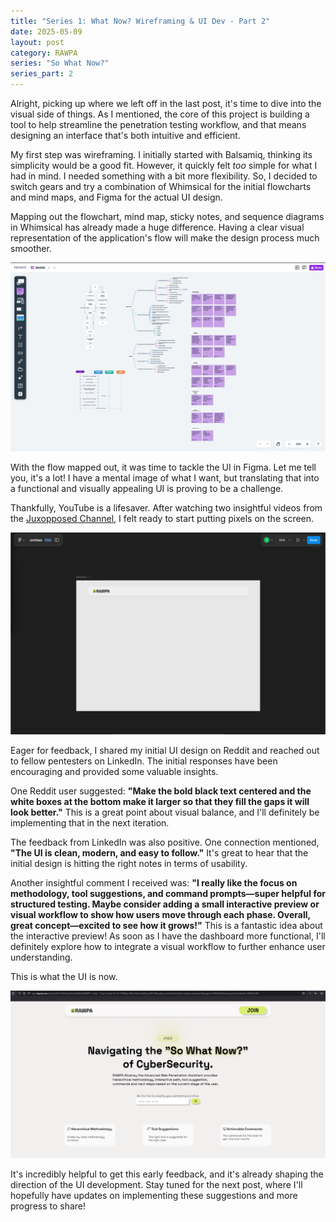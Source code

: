```yaml
---
title: "Series 1: What Now? Wireframing & UI Dev - Part 2"
date: 2025-05-09
layout: post
category: RAWPA
series: "So What Now?"
series_part: 2
---
```


Alright, picking up where we left off in the last post, it's time to dive into the visual side of things. As I mentioned, the core of this project is building a tool to help streamline the penetration testing workflow, and that means designing an interface that's both intuitive and efficient.

My first step was wireframing. I initially started with Balsamiq, thinking its simplicity would be a good fit. However, it quickly felt *too* simple for what I had in mind. I needed something with a bit more flexibility. So, I decided to switch gears and try a combination of Whimsical for the initial flowcharts and mind maps, and Figma for the actual UI design.

Mapping out the flowchart, mind map, sticky notes, and sequence diagrams in Whimsical has already made a huge difference. Having a clear visual representation of the application's flow will make the design process much smoother.

![Whimsical Flowchart](https://raw.githubusercontent.com/Kuwguap/kuwguap.github.io/main/assets/img/whimsical-flow.png)

With the flow mapped out, it was time to tackle the UI in Figma. Let me tell you, it's a lot! I have a mental image of what I want, but translating that into a functional and visually appealing UI is proving to be a challenge.

Thankfully, YouTube is a lifesaver. After watching two insightful videos from the [Juxopposed Channel](https://www.youtube.com/@juxtopposed), I felt ready to start putting pixels on the screen.

![Initial Figma UI Design](https://raw.githubusercontent.com/Kuwguap/kuwguap.github.io/main/assets/img/figma-ui-v1.png)

Eager for feedback, I shared my initial UI design on Reddit and reached out to fellow pentesters on LinkedIn. The initial responses have been encouraging and provided some valuable insights.

One Reddit user suggested: **"Make the bold black text centered and the white boxes at the bottom make it larger so that they fill the gaps it will look better."** This is a great point about visual balance, and I'll definitely be implementing that in the next iteration.

The feedback from LinkedIn was also positive. One connection mentioned, **"The UI is clean, modern, and easy to follow."** It's great to hear that the initial design is hitting the right notes in terms of usability.

Another insightful comment I received was: **"I really like the focus on methodology, tool suggestions, and command prompts—super helpful for structured testing. Maybe consider adding a small interactive preview or visual workflow to show how users move through each phase. Overall, great concept—excited to see how it grows!"** This is a fantastic idea about the interactive preview! As soon as I have the dashboard more functional, I'll definitely explore how to integrate a visual workflow to further enhance user understanding.

This is what the UI is now.

![Initial Figma UI Design](https://raw.githubusercontent.com/Kuwguap/kuwguap.github.io/main/assets/figma-ui-v2.png)

It's incredibly helpful to get this early feedback, and it's already shaping the direction of the UI development. Stay tuned for the next post, where I'll hopefully have updates on implementing these suggestions and more progress to share!